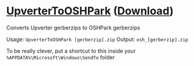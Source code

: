 [UpverterToOSHPark](https://bitbucket.org/George_Hahn/upvertertooshpark/overview) ([Download](https://bitbucket.org/George_Hahn/upvertertooshpark/downloads/UpverterToOSHPark.exe))
=================

Converts Upverter gerberzips to OSHPark gerberzips

Usage: `UpverterToOSHPark [gerberzip].zip`
Output: `osh_[gerberzip].zip`

To be really clever, put a shortcut to this inside your `%APPDATA%\Microsoft\Windows\SendTo` folder
